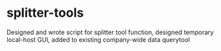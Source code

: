 # splitter-tools
Designed and wrote script for splitter tool function, designed temporary local-host GUI, added to existing company-wide data querytool
